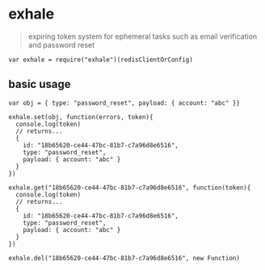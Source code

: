 # exhale

> expiring token system for ephemeral tasks such as email verification and password reset

    var exhale = require("exhale")(redisClientOrConfig)

## basic usage

    var obj = { type: "password_reset", payload: { account: "abc" }}

    exhale.set(obj, function(errors, token){
      console.log(token)
      // returns...
      {
        id: "18b65620-ce44-47bc-81b7-c7a96d8e6516",
        type: "password_reset",
        payload: { account: "abc" }
      }
    })

    exhale.get("18b65620-ce44-47bc-81b7-c7a96d8e6516", function(token){
      console.log(token)
      // returns...
      {
        id: "18b65620-ce44-47bc-81b7-c7a96d8e6516",
        type: "password_reset",
        payload: { account: "abc" }
      }
    })

    exhale.del("18b65620-ce44-47bc-81b7-c7a96d8e6516", new Function)
